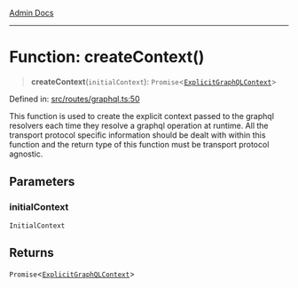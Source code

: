 [Admin Docs](/)

***

# Function: createContext()

> **createContext**(`initialContext`): `Promise`\<[`ExplicitGraphQLContext`](../../../graphql/context/type-aliases/ExplicitGraphQLContext.md)\>

Defined in: [src/routes/graphql.ts:50](https://github.com/PalisadoesFoundation/talawa-api/blob/9f305099d404e8f36dd8bdadb150fba1e7235da9/src/routes/graphql.ts#L50)

This function is used to create the explicit context passed to the graphql resolvers each time they resolve a graphql operation at runtime. All the transport protocol specific information should be dealt with within this function and the return type of this function must be transport protocol agnostic.

## Parameters

### initialContext

`InitialContext`

## Returns

`Promise`\<[`ExplicitGraphQLContext`](../../../graphql/context/type-aliases/ExplicitGraphQLContext.md)\>
